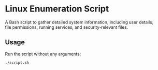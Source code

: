 # Linux Enumeration Script

A Bash script to gather detailed system information, including user details, file permissions, running services, and security-relevant files.

## Usage

Run the script without any arguments:

```bash
./script.sh
